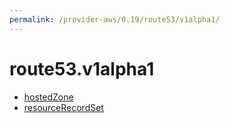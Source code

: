 ```yaml
---
permalink: /provider-aws/0.19/route53/v1alpha1/
---
```


# route53.v1alpha1



* [hostedZone](hostedZone.md)
* [resourceRecordSet](resourceRecordSet.md)
